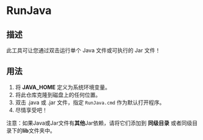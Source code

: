 # RunJava

## 描述

此工具可让您通过双击运行单个 Java 文件或可执行的 Jar 文件！

## 用法

1. 将 **JAVA_HOME** 定义为系统环境变量。
2. 将此仓库克隆到磁盘上的任何位置。
3. 双击 .java 或 .jar 文件，指定 `RunJava.cmd` 作为默认打开程序。
4. 尽情享受吧！

注意：如果Java或Jar文件有**其他**Jar依赖，请将它们添加到 **同级目录**
或者同级目录下的**lib**文件夹中。 